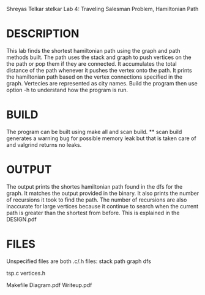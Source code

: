 Shreyas Telkar
stelkar
Lab 4: Traveling Salesman Problem, Hamiltonian Path

# DESCRIPTION
This lab finds the shortest hamiltonian path using the graph and path methods built. The path uses the stack and graph to push vertices on the the path or pop them if they are connected. It accumulates the total distance of the path whenever it pushes the vertex onto the path. It prints the hamiltonian path based on the vertex connections specified in the graph. Vertecies are represented as city names. Build the program then use option -h to understand how the program is run.
# BUILD
The program can be built using make all and scan build. ** scan build generates a warning bug for possible memory leak but that is taken care of and valgrind returns no leaks.

# OUTPUT
The output prints the shortes hamiltonian path found in the dfs for the graph. It matches the output provided in the binary. It also prints the number of recursions it took to find the path. The number of recursions are also inaccurate for large vertices because it continue to search when the current path is greater than the shortest from before. This is explained in the DESIGN.pdf
# FILES
Unspecified files are both .c/.h files:
stack
path
graph
dfs

tsp.c
vertices.h

Makefile
Diagram.pdf
Writeup.pdf
